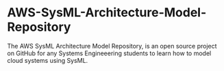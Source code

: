 # AWS-SysML-Architecture-Model-Repository

The AWS SysML Architecture Model Repository, is an open source project on GitHub for any Systems Engineeering students to learn how to model cloud systems using SysML.
